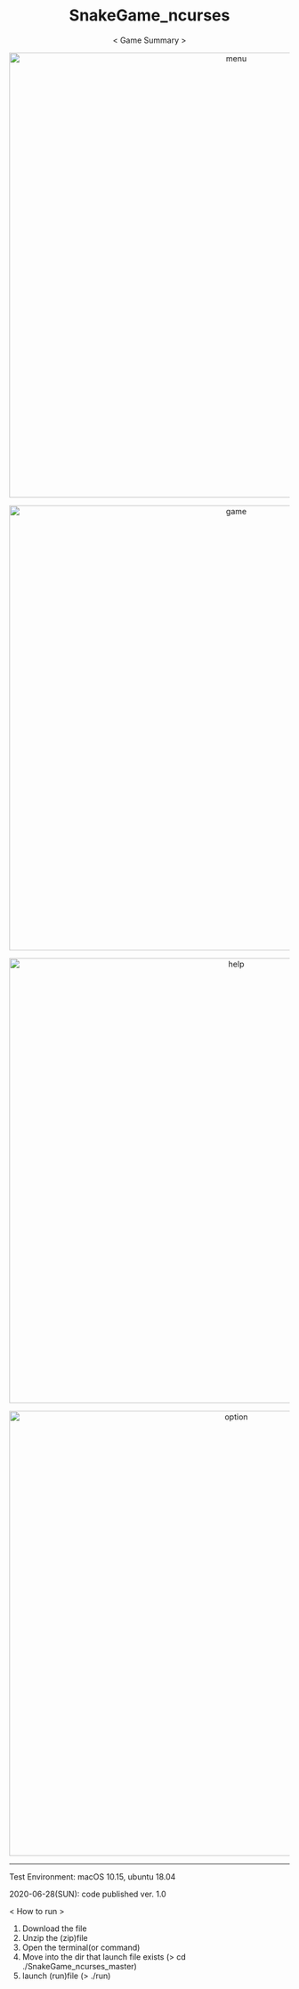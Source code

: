<h1 align="center"> SnakeGame_ncurses </h1>
<p align="center">< Game Summary ></p>

<p align="center"><img width="800" alt="menu" src="https://user-images.githubusercontent.com/2377324/85927285-025c2600-b8e0-11ea-9e6b-b1093b56518c.png"></p>
<p align="center"><img width="800" alt="game" src="https://user-images.githubusercontent.com/2377324/85913549-c63dac80-b870-11ea-809d-56ffe4292bc0.png"></p>
<p align="center"><img width="800" alt="help" src="https://user-images.githubusercontent.com/2377324/85919521-af19b180-b8a6-11ea-900f-21a020eeade5.png"></p>
<p align="center"><img width="800" alt="option" src="https://user-images.githubusercontent.com/2377324/85927290-0720da00-b8e0-11ea-9da2-ff6aa30df8d5.png"></p>

----------------
Test Environment: macOS 10.15, ubuntu 18.04

2020-06-28(SUN): code published ver. 1.0

< How to run >
1. Download the file
2. Unzip the (zip)file
3. Open the terminal(or command)
4. Move into the dir that launch file exists (> cd ./SnakeGame_ncurses_master)
5. launch (run)file (> ./run)
